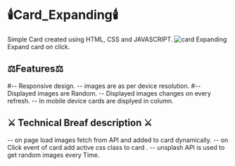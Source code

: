 # :candle:Card_Expanding:candle:
Simple Card created using HTML, CSS and JAVASCRIPT.
![card Expanding](https://github.com/CodeArcc/card_layout/blob/master/main/images/Expanding_cards.jpg)
Expand card on click.

## :balance_scale:Features:balance_scale:
#-- Responsive design.
-- images are as per device resolution.
#-- Displayed images are Random.
-- Displayed images changes on every refresh.
-- In mobile device cards are displyed in column.

## :crossed_swords: Technical Breaf description :crossed_swords:
-- on page load images fetch from API and added to card dynamically.
-- on Click event of card add active css class to card .
-- unsplash API is used to get random images every Time.
